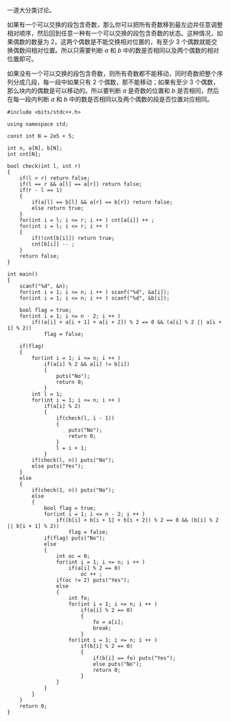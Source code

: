 一道大分类讨论。

如果有一个可以交换的段包含奇数，那么你可以把所有奇数移到最左边并任意调整相对顺序，然后回到任意一种有一个可以交换的段包含奇数的状态。这种情况，如果偶数的数量为 $2$，这两个偶数是不能交换相对位置的，有至少 $3$ 个偶数就能交换偶数间相对位置。所以只需要判断 $a$ 和 $b$ 中的数是否相同以及两个偶数的相对位置即可。

如果没有一个可以交换的段包含奇数，则所有奇数都不能移动，同时奇数把整个序列分成几段，每一段中如果只有 $2$ 个偶数，那不能移动；如果有至少 $3$ 个偶数，那么块内的偶数是可以移动的。所以要判断 $a$ 是奇数的位置和 $b$ 是否相同，然后在每一段内判断 $a$ 和 $b$ 中的数是否相同以及两个偶数的段是否位置对应相同。

```
#include <bits/stdc++.h>

using namespace std;

const int N = 2e5 + 5;

int n, a[N], b[N];
int cnt[N];

bool check(int l, int r)
{
	if(l > r) return false;
	if(l == r && a[l] == a[r]) return false;
	if(r - l == 1)
	{
		if(a[l] == b[l] && a[r] == b[r]) return false;
		else return true;
	}
	for(int i = l; i <= r; i ++ ) cnt[a[i]] ++ ;
	for(int i = l; i <= r; i ++ )
	{
		if(!cnt[b[i]]) return true;
		cnt[b[i]] -- ;
	}
	return false;
}

int main()
{
	scanf("%d", &n);
	for(int i = 1; i <= n; i ++ ) scanf("%d", &a[i]);
	for(int i = 1; i <= n; i ++ ) scanf("%d", &b[i]);
	
	bool flag = true;
	for(int i = 1; i <= n - 2; i ++ )
		if((a[i] + a[i + 1] + a[i + 2]) % 2 == 0 && (a[i] % 2 || a[i + 1] % 2))
			flag = false;
	
	if(flag)
	{
		for(int i = 1; i <= n; i ++ )
			if(a[i] % 2 && a[i] != b[i])
			{
				puts("No");
				return 0;
			}
		int l = 1;
		for(int i = 1; i <= n; i ++ )
			if(a[i] % 2)
			{
				if(check(l, i - 1))
				{
					puts("No");
					return 0;
				}
				l = i + 1;
			}
		if(check(l, n)) puts("No");
		else puts("Yes");
	}
	else
	{
		if(check(1, n)) puts("No");
		else
		{
			bool flag = true;
			for(int i = 1; i <= n - 2; i ++ )
				if((b[i] + b[i + 1] + b[i + 2]) % 2 == 0 && (b[i] % 2 || b[i + 1] % 2))
					flag = false;
			if(flag) puts("No");
			else
			{
				int oc = 0;
				for(int i = 1; i <= n; i ++ )
					if(a[i] % 2 == 0)
						oc ++ ;
				if(oc != 2) puts("Yes");
				else
				{
					int fo;
					for(int i = 1; i <= n; i ++ )
						if(a[i] % 2 == 0)
						{
							fo = a[i];
							break;
						}
					for(int i = 1; i <= n; i ++ )
						if(b[i] % 2 == 0)
						{
							if(b[i] == fo) puts("Yes");
							else puts("No");
							return 0;
						}
				}
			}
		}
	}
	return 0;
}
```